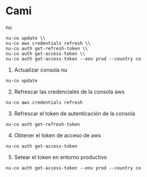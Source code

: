 # Cami
nu


```
nu-co update \\
nu-co aws credentials refresh \\
nu-co auth get-refresh-token \\
nu-co auth get-access-token \\
nu-co auth get-access-token --env prod --country co
```

1. Actualizar consola nu
```
nu-co update
```

2. Refrescar las credenciales de la consola aws
```
nu-co aws credentials refresh
```

3. Refrescar el token de autenticación de la consola
```
nu-co auth get-refresh-token
```

4. Obtener el token de acceso de aws
```
nu-co auth get-access-token
```

5. Setear el token en entorno productivo
```
nu-co auth get-access-token --env prod --country co
```
